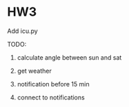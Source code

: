# HW3

Add icu.py

TODO:

1. calculate angle between sun and sat

2. get weather

3. notification before 15 min

4. connect to notifications


